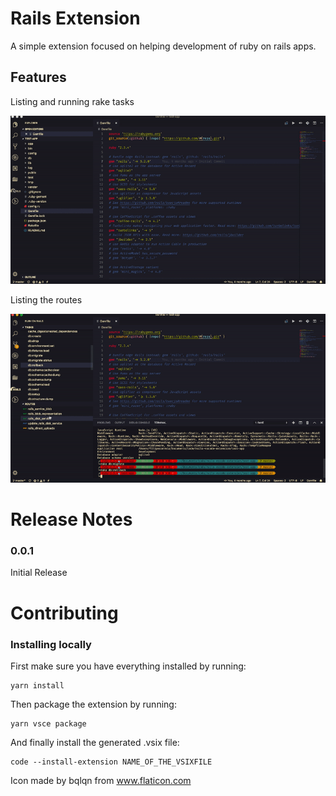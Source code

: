# Rails Extension

A simple extension focused on helping development of ruby on rails apps.

## Features

Listing and running rake tasks

![Rake Tasks](images/rake.gif)

Listing the routes

![Routes](images/routes.gif)

# Release Notes

### 0.0.1

Initial Release

# Contributing

### Installing locally
First make sure you have everything installed by running:
```
yarn install
```
Then package the extension by running:
```
yarn vsce package
```
And finally install the generated .vsix file:
```
code --install-extension NAME_OF_THE_VSIXFILE
```

 Icon made by bqlqn from www.flaticon.com